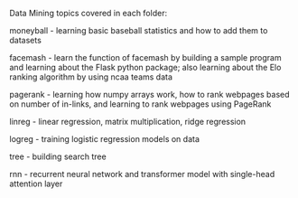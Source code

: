 Data Mining topics covered in each folder:

moneyball - learning basic baseball statistics and how to add them to datasets

facemash - learn the function of facemash by building a sample program and learning about the Flask python package; also learning about the Elo ranking algorithm by using ncaa teams data

pagerank - learning how numpy arrays work, how to rank webpages based on number of in-links, and learning to rank webpages using PageRank

linreg - linear regression, matrix multiplication, ridge regression

logreg - training logistic regression models on data

tree - building search tree

rnn - recurrent neural network and transformer model with single-head attention layer